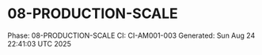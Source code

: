 # 08-PRODUCTION-SCALE
Phase: 08-PRODUCTION-SCALE
CI: CI-AM001-003
Generated: Sun Aug 24 22:41:03 UTC 2025
